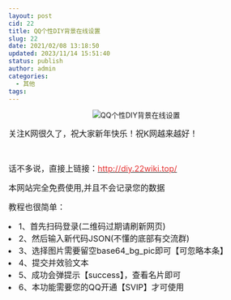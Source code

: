 ```yaml
---
layout: post
cid: 22
title: QQ个性DIY背景在线设置
slug: 22
date: 2021/02/08 13:18:50
updated: 2023/11/14 15:51:40
status: publish
author: admin
categories: 
  - 其他
tags: 
---
```



<div alt="潮男心博客 www.cnx0.com" >
				<p style="text-align:center;">
	<img src="https://www.kjsv.com/download/image/2021/02/07/20210207201753_213031.png" alt="QQ个性DIY背景在线设置" title="QQ个性DIY背景在线设置" align="" /> 
</p>
<p>
	<span style="font-size:16px;">关注K网很久了，祝大家新年快乐！祝K网越来越好！</span> 
</p>
<p>
	<br />
</p>
<p>
	<span style="font-size:16px;">话不多说，直接上链接：</span><a href="http://diy.22wiki.top/" target="_blank"><span style="color:#E53333;font-size:16px;">http://diy.22wiki.top/</span></a> 
</p>
<p>
	<span style="font-size:16px;">本网站完全免费使用,并且不会记录您的数据</span> 
</p>
<p>
	<span style="font-size:16px;">教程也很简单：</span> 
</p>
<li class="list-group-item">
	<span style="font-size:16px;">1、首先扫码登录(二维码过期请刷新网页)</span> 
</li>
<li class="list-group-item">
	<span style="font-size:16px;">2、然后输入新代码JSON(</span><span style="font-size:16px;">不懂的底部有交流群</span><span style="font-size:16px;">)</span> 
</li>
<li class="list-group-item">
	<span style="font-size:16px;">3、选择图片需要留空base64_bg_pic即可【可忽略本条】</span> 
</li>
<li class="list-group-item">
	<span style="font-size:16px;">4、提交并效验文本</span> 
</li>
<li class="list-group-item">
	<span style="font-size:16px;">5、成功会弹提示【success】，查看名片即可</span>
</li>
<li class="list-group-item">
	<span style="font-size:16px;">6、本功能需要您的QQ开通【</span><span style="font-size:16px;">SVIP</span><span style="font-size:16px;">】才可使用</span>
</li>
<p>
	<br />
</p>			</div>
			
